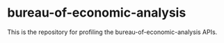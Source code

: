 # bureau-of-economic-analysis
This is the repository for profiling the bureau-of-economic-analysis APIs.
